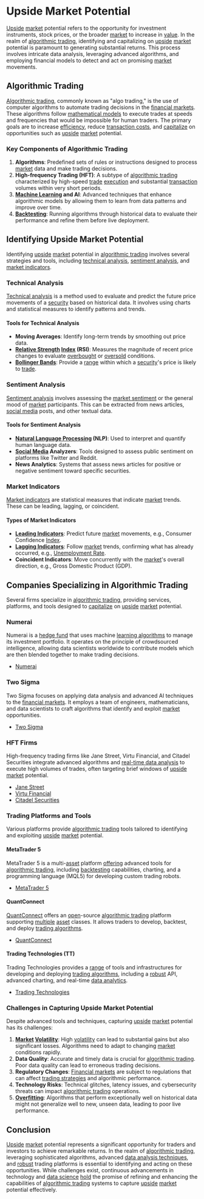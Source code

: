 # Upside Market Potential

[Upside](../u/upside.md) [market](../m/market.md) potential refers to the opportunity for investment instruments, stock prices, or the broader [market](../m/market.md) to increase in [value](../v/value.md). In the realm of [algorithmic trading](../a/algorithmic_trading.md), identifying and capitalizing on [upside](../u/upside.md) [market](../m/market.md) potential is paramount to generating substantial returns. This process involves intricate data analysis, leveraging advanced algorithms, and employing financial models to detect and act on promising [market](../m/market.md) movements.

## Algorithmic Trading

[Algorithmic trading](../a/algorithmic_trading.md), commonly known as "algo trading," is the use of computer algorithms to automate trading decisions in the [financial markets](../f/financial_market.md). These algorithms follow [mathematical models](../m/mathematical_models_in_trading.md) to execute trades at speeds and frequencies that would be impossible for human traders. The primary goals are to increase [efficiency](../e/efficiency.md), reduce [transaction costs](../t/transaction_costs.md), and [capitalize](../c/capitalize.md) on opportunities such as [upside](../u/upside.md) [market](../m/market.md) potential.

### Key Components of Algorithmic Trading

1. **Algorithms**: Predefined sets of rules or instructions designed to process [market](../m/market.md) data and make trading decisions.
2. **High-frequency Trading (HFT)**: A subtype of [algorithmic trading](../a/algorithmic_trading.md) characterized by high-speed [trade](../t/trade.md) [execution](../e/execution.md) and substantial [transaction](../t/transaction.md) volumes within very short periods.
3. **[Machine Learning](../m/machine_learning.md) and AI**: Advanced techniques that enhance algorithmic models by allowing them to learn from data patterns and improve over time.
4. **[Backtesting](../b/backtesting.md)**: Running algorithms through historical data to evaluate their performance and refine them before live deployment.

## Identifying Upside Market Potential

Identifying [upside](../u/upside.md) [market](../m/market.md) potential in [algorithmic trading](../a/algorithmic_trading.md) involves several strategies and tools, including [technical analysis](../t/technical_analysis.md), [sentiment analysis](../s/sentiment_analysis.md), and [market indicators](../m/market_indicators.md).

### Technical Analysis

[Technical analysis](../t/technical_analysis.md) is a method used to evaluate and predict the future price movements of a [security](../s/security.md) based on historical data. It involves using charts and statistical measures to identify patterns and trends.

#### Tools for Technical Analysis

- **Moving Averages**: Identify long-term trends by smoothing out price data.
- **[Relative Strength](../r/relative_strength.md) [Index](../i/index_instrument.md) (RSI)**: Measures the magnitude of recent price changes to evaluate [overbought](../o/overbought.md) or [oversold](../o/oversold.md) conditions.
- **[Bollinger Bands](../b/bollinger_bands.md)**: Provide a [range](../r/range.md) within which a [security](../s/security.md)'s price is likely to [trade](../t/trade.md).

### Sentiment Analysis

[Sentiment analysis](../s/sentiment_analysis.md) involves assessing the [market sentiment](../m/market_sentiment.md) or the general mood of [market](../m/market.md) participants. This can be extracted from news articles, [social media](../s/social_media.md) posts, and other textual data.

#### Tools for Sentiment Analysis

- **[Natural Language Processing](../n/natural_language_processing_(nlp)_in_trading.md) (NLP)**: Used to interpret and quantify human language data.
- **[Social Media](../s/social_media.md) Analyzers**: Tools designed to assess public sentiment on platforms like Twitter and Reddit.
- **News Analytics**: Systems that assess news articles for positive or negative sentiment toward specific securities.

### Market Indicators

[Market indicators](../m/market_indicators.md) are statistical measures that indicate [market](../m/market.md) trends. These can be leading, lagging, or coincident.

#### Types of Market Indicators

- **[Leading Indicators](../l/leading_indicators.md)**: Predict future [market](../m/market.md) movements, e.g., Consumer Confidence [Index](../i/index_instrument.md).
- **[Lagging Indicators](../l/lagging_indicators.md)**: Follow [market](../m/market.md) trends, confirming what has already occurred, e.g., [Unemployment Rate](../u/unemployment_rate.md).
- **Coincident Indicators**: Move concurrently with the [market](../m/market.md)'s overall direction, e.g., Gross Domestic Product (GDP).

## Companies Specializing in Algorithmic Trading

Several firms specialize in [algorithmic trading](../a/algorithmic_trading.md), providing services, platforms, and tools designed to [capitalize](../c/capitalize.md) on [upside](../u/upside.md) [market](../m/market.md) potential.

### Numerai

Numerai is a [hedge fund](../h/hedge_fund.md) that uses machine [learning algorithms](../l/learning_algorithms_in_trading.md) to manage its investment portfolio. It operates on the principle of crowdsourced intelligence, allowing data scientists worldwide to contribute models which are then blended together to make trading decisions.

- [Numerai](https://numer.ai/)

### Two Sigma

Two Sigma focuses on applying data analysis and advanced AI techniques to the [financial markets](../f/financial_market.md). It employs a team of engineers, mathematicians, and data scientists to craft algorithms that identify and exploit [market](../m/market.md) opportunities.

- [Two Sigma](https://www.twosigma.com/)

### HFT Firms

High-frequency trading firms like Jane Street, Virtu Financial, and Citadel Securities integrate advanced algorithms and [real-time data analysis](../r/real-time_data_analysis.md) to execute high volumes of trades, often targeting brief windows of [upside](../u/upside.md) [market](../m/market.md) potential.

- [Jane Street](https://www.janestreet.com/)
- [Virtu Financial](https://www.virtu.com/)
- [Citadel Securities](https://www.citadelsecurities.com/)

### Trading Platforms and Tools

Various platforms provide [algorithmic trading](../a/algorithmic_trading.md) tools tailored to identifying and exploiting [upside](../u/upside.md) [market](../m/market.md) potential.

#### MetaTrader 5

MetaTrader 5 is a multi-[asset](../a/asset.md) platform [offering](../o/offering.md) advanced tools for [algorithmic trading](../a/algorithmic_trading.md), including [backtesting](../b/backtesting.md) capabilities, charting, and a programming language (MQL5) for developing custom trading robots.

- [MetaTrader 5](https://www.metatrader5.com/)

#### QuantConnect

[QuantConnect](../q/quantconnect.md) offers an [open](../o/open.md)-source [algorithmic trading](../a/algorithmic_trading.md) platform supporting [multiple](../m/multiple.md) [asset](../a/asset.md) classes. It allows traders to develop, backtest, and deploy [trading algorithms](../t/trading_algorithms.md).

- [QuantConnect](https://www.quantconnect.com/)

#### Trading Technologies (TT)

Trading Technologies provides a [range](../r/range.md) of tools and infrastructures for developing and deploying [trading algorithms](../t/trading_algorithms.md), including a [robust](../r/robust.md) API, advanced charting, and real-time [data analytics](../d/data_analytics.md).

- [Trading Technologies](https://www.tradingtechnologies.com/)

### Challenges in Capturing Upside Market Potential

Despite advanced tools and techniques, capturing [upside](../u/upside.md) [market](../m/market.md) potential has its challenges:

1. **[Market](../m/market.md) [Volatility](../v/volatility.md)**: High [volatility](../v/volatility.md) can lead to substantial gains but also significant losses. Algorithms need to adapt to changing [market](../m/market.md) conditions rapidly.
2. **Data Quality**: Accurate and timely data is crucial for [algorithmic trading](../a/algorithmic_trading.md). Poor data quality can lead to erroneous trading decisions.
3. **Regulatory Changes**: [Financial markets](../f/financial_market.md) are subject to regulations that can affect [trading strategies](../t/trading_strategies.md) and algorithmic performance.
4. **Technology Risks**: Technical glitches, latency issues, and cybersecurity threats can impact [algorithmic trading](../a/algorithmic_trading.md) operations.
5. **[Overfitting](../o/overfitting.md)**: Algorithms that perform exceptionally well on historical data might not generalize well to new, unseen data, leading to poor live performance.

## Conclusion

[Upside](../u/upside.md) [market](../m/market.md) potential represents a significant opportunity for traders and investors to achieve remarkable returns. In the realm of [algorithmic trading](../a/algorithmic_trading.md), leveraging sophisticated algorithms, advanced [data analysis techniques](../d/data_analysis_techniques.md), and [robust](../r/robust.md) trading platforms is essential to identifying and acting on these opportunities. While challenges exist, continuous advancements in technology and [data science](../d/data_science_in_trading.md) [hold](../h/hold.md) the promise of refining and enhancing the capabilities of [algorithmic trading](../a/algorithmic_trading.md) systems to capture [upside](../u/upside.md) [market](../m/market.md) potential effectively.
